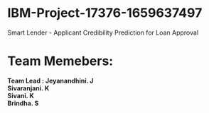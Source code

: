 # IBM-Project-17376-1659637497
Smart Lender - Applicant Credibility Prediction for Loan Approval


# Team Memebers:
<b>Team Lead : Jeyanandhini. J<b><br>
<b>Sivaranjani. K<b><br>
<b>Sivani. K<b><br>
<b>Brindha. S<b><br>
